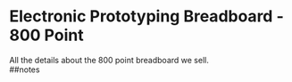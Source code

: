 # Electronic Prototyping Breadboard - 800 Point
All the details about the 800 point breadboard we sell.  
##notes  




















